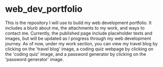 # web_dev_portfolio
This is the repository I will use to build my web development portfolio. It includes a blurb about me, the attachments to my work, and ways to contact me. Currently, the published page include placeholder texts and images, but will be updated as I progress through my web development journey. As of now, under my work section, you can view my travel blog by clicking on the 'travel blog' image, a coding quiz webpage by clicking on the 'coding quiz' image, and a password generator by clicking on the 'password generator' image.

